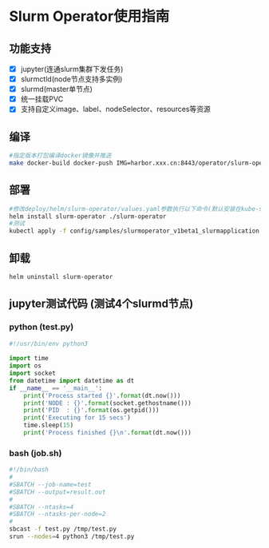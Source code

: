 # Slurm Operator使用指南

## 功能支持
- [x] jupyter(连通slurm集群下发任务)
- [x] slurmctld(node节点支持多实例)
- [x] slurmd(master单节点)
- [x] 统一挂载PVC
- [x] 支持自定义image、label、nodeSelector、resources等资源

## 编译
```bash
#指定版本打包编译docker镜像并推送
make docker-build docker-push IMG=harbor.xxx.cn:8443/operator/slurm-operator:v1.0.0
```

## 部署
```bash
#修改deploy/helm/slurm-operator/values.yaml参数执行以下命令(默认安装在kube-system命名空间)
helm install slurm-operator ./slurm-operator
#测试
kubectl apply -f config/samples/slurmoperator_v1beta1_slurmapplication.yaml
```

## 卸载
```bash
helm uninstall slurm-operator
```

## jupyter测试代码 (测试4个slurmd节点)
### python (test.py)
```python
#!/usr/bin/env python3
  
import time
import os
import socket
from datetime import datetime as dt
if __name__ == '__main__':
    print('Process started {}'.format(dt.now()))
    print('NODE : {}'.format(socket.gethostname()))
    print('PID  : {}'.format(os.getpid()))
    print('Executing for 15 secs')
    time.sleep(15)
    print('Process finished {}\n'.format(dt.now()))
```
### bash (job.sh)
```bash
#!/bin/bash
#
#SBATCH --job-name=test
#SBATCH --output=result.out
#
#SBATCH --ntasks=4
#SBATCH --ntasks-per-node=2
#
sbcast -f test.py /tmp/test.py
srun --nodes=4 python3 /tmp/test.py
```